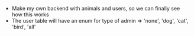 - Make my own backend with animals and users, so we can finally see how this works
- The user table will have an enum for type of admin => 'none', 'dog', 'cat', 'bird', 'all'